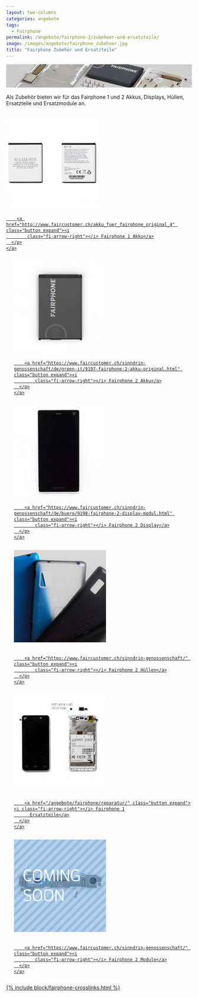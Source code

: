 ```yaml
---
layout: two-columns
categories: angebote
tags:
  - Fairphone
permalink: /angebote/fairphone-2/zubehoer-und-ersatzteile/
image: /images/angebote/fairphone_zubehoer.jpg
title: "Fairphone Zubehör und Ersatzteile"
---
```

<div class="angebot-top-wide"><img title="Fairphone" src="/images/angebote/fairphone_zubehoer_sub.jpg"></div>

Als Zubehör bieten wir für das Fairphone 1 und 2 Akkus, Displays, Hüllen, Ersatzteile und Ersatzmodule an.

<div class="row">
  <div class="large-4 medium-6 columns">
    <a href="http://www.faircustomer.ch/akku_fuer_fairphone_original_4">
      <p class="text-center">
        <img width="250" src='/images/angebote/fairphone/battery.jpg' alt='Fairphone 1 Akku original'>

        <a href="http://www.faircustomer.ch/akku_fuer_fairphone_original_4" class="button expand"><i
            class="fi-arrow-right"></i> Fairphone 1 Akku</a>
      </p>
    </a>
  </div>
  <div class="large-4 medium-6 columns">
    <a href="https://www.faircustomer.ch/sinndrin-genossenschaft/de/green-it/9197-fairphone-2-akku-original.html">
      <p class="text-center">
        <img width="250" src='/images/angebote/fairphone/fairphone-2-akku-original.jpg' alt='Fairphone 2 Akku original'>

        <a href="https://www.faircustomer.ch/sinndrin-genossenschaft/de/green-it/9197-fairphone-2-akku-original.html" class="button expand"><i
            class="fi-arrow-right"></i> Fairphone 2 Akku</a>
      </p>
    </a>
  </div>
  <div class="large-4 medium-6 columns">
    <a href="https://www.faircustomer.ch/sinndrin-genossenschaft/de/buero/9198-fairphone-2-display-modul.html">
      <p class="text-center">
        <img width="250" src='/images/angebote/fairphone/fairphone-2-display-modul.jpg'
             alt='Fairphone 2 Display Modul original'>

        <a href="https://www.faircustomer.ch/sinndrin-genossenschaft/de/buero/9198-fairphone-2-display-modul.html" class="button expand"><i
            class="fi-arrow-right"></i> Fairphone 2 Display</a>
      </p>
    </a>
  </div>
  <div class="large-4 medium-6 columns">
    <a href="https://www.faircustomer.ch/sinndrin-genossenschaft/">
      <p class="text-center">
        <img width="250" src='/images/angebote/fairphone/fairphone-2-huellen.jpg' alt='Fairphone 2 Hüllen'><br><br>

        <a href="https://www.faircustomer.ch/sinndrin-genossenschaft/" class="button expand"><i
            class="fi-arrow-right"></i> Fairphone 2 Hüllen</a>
      </p>
    </a>
  </div>
  <div class="large-4 medium-6 columns">
    <a href="https://www.faircustomer.ch/sinndrin-genossenschaft/">
      <p class="text-center">
        <img width="250" src='/images/angebote/fairphone/fairphone-1-ersatzteile.jpg' alt='Fairphone 1 Ersatzteile'><br><br>

        <a href="/angebote/fairphone/reparatur/" class="button expand"><i class="fi-arrow-right"></i> Fairphone 1
          Ersatzteile</a>
      </p>
    </a>
  </div>
  <div class="large-4 medium-6 columns">
    <a href="https://www.faircustomer.ch/sinndrin-genossenschaft/">
      <p class="text-center">
        <img width="250" src='/images/angebote/fairphone/fairphone-2-module.jpg' alt='Fairphone 2 Module'><br><br>

        <a href="https://www.faircustomer.ch/sinndrin-genossenschaft/" class="button expand"><i
            class="fi-arrow-right"></i> Fairphone 2 Module</a>
      </p>
    </a>
  </div>
</div>

{% include block/fairphone-crosslinks.html %}